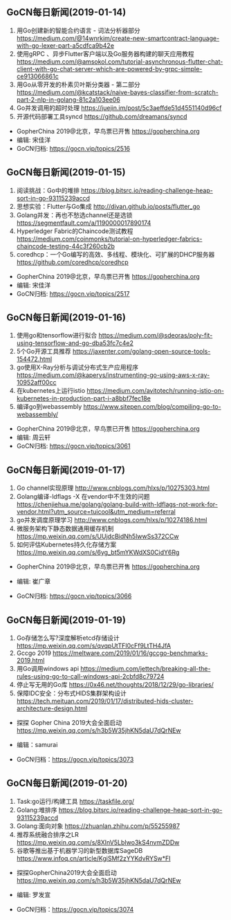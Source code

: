 ## GoCN每日新闻(2019-01-14)

1. 用Go创建新的智能合约语言 - 词法分析器部分 https://medium.com/@14wnrkim/create-new-smartcontract-language-with-go-lexer-part-a5cdfca9b42e
2. 使用gRPC 、异步Flutter客户端以及Go服务器构建的聊天应用教程 https://medium.com/@amsokol.com/tutorial-asynchronous-flutter-chat-client-with-go-chat-server-which-are-powered-by-grpc-simple-ce913066861c
3. 用Go从零开发的朴素贝叶斯分类器 - 第二部分 https://medium.com/@kcatstack/naive-bayes-classifier-from-scratch-part-2-nlp-in-golang-81c2a103ee06
4. Go并发调用的超时处理 https://juejin.im/post/5c3aeffde51d4551140d96cf
5. 开源代码部署工具syncd https://github.com/dreamans/syncd

- GopherChina 2019@北京，早鸟票已开售 https://gopherchina.org
- 编辑: 宋佳洋
- GoCN归档: https://gocn.vip/topics/2516

## GoCN每日新闻(2019-01-15)

1. 阅读挑战：Go中的堆排 https://blog.bitsrc.io/reading-challenge-heap-sort-in-go-93115239accd
2. 思想实验：Flutter与Go集成 http://divan.github.io/posts/flutter_go
3. Golang并发：再也不愁选channel还是选锁 https://segmentfault.com/a/1190000017890174
4. Hyperledger Fabric的Chaincode测试教程 https://medium.com/coinmonks/tutorial-on-hyperledger-fabrics-chaincode-testing-44c3f260cb2b
5. coredhcp：一个Go编写的高效、多线程、模块化、可扩展的DHCP服务器 https://github.com/coredhcp/coredhcp

- GopherChina 2019@北京，早鸟票已开售 https://gopherchina.org
- 编辑: 宋佳洋
- GoCN归档: https://gocn.vip/topics/2517

## GoCN每日新闻(2019-01-16)

1. 使用go和tensorflow进行拟合 https://medium.com/@sdeoras/poly-fit-using-tensorflow-and-go-dba53fc7c4e2
2. 5个Go开源工具推荐 https://jaxenter.com/golang-open-source-tools-154472.html
3. go使用X-Ray分析与调试分布式生产应用程序 https://medium.com/@kaperys/instrumenting-go-using-aws-x-ray-10952aff00cc
4. 在kubernetes上运行istio https://medium.com/avitotech/running-istio-on-kubernetes-in-production-part-i-a8bbf7fec18e
5. 编译go到webassembly https://www.sitepen.com/blog/compiling-go-to-webassembly/

- GopherChina 2019@北京，早鸟票已开售 https://gopherchina.org
- 编辑: 周云轩
- GoCN归档: https://gocn.vip/topics/3061

## GoCN每日新闻(2019-01-17)

1. Go channel实现原理 http://www.cnblogs.com/hlxs/p/10275303.html
2. Golang编译-ldflags -X 在vendor中不生效的问题 https://chenjiehua.me/golang/golang-build-with-ldflags-not-work-for-vendor.html?utm_source=tuicool&utm_medium=referral
3. go并发调度原理学习 http://www.cnblogs.com/hlxs/p/10274186.html
4. 微服务架构下静态数据通用缓存机制 https://mp.weixin.qq.com/s/UUjdcBidNh5lwwSs372CCw
5. 如何评估Kubernetes持久化存储方案 https://mp.weixin.qq.com/s/6yg_bt5mYKWdXS0CidY6Rg

- GopherChina 2019@北京，早鸟票已开售 https://gopherchina.org

- 编辑: 崔广章
- GoCN归档: https://gocn.vip/topics/3066

## GoCN每日新闻(2019-01-19)

1. Go存储怎么写?深度解析etcd存储设计 https://mp.weixin.qq.com/s/qvqpUtTFI0cFf9LtTH4JfA
2. Gccgo 2019 https://meltware.com/2019/01/16/gccgo-benchmarks-2019.html
3. 用Go调用windows api https://medium.com/jettech/breaking-all-the-rules-using-go-to-call-windows-api-2cbfd8c79724
4. 停止写无用的Go库 https://0x46.net/thoughts/2018/12/29/go-libraries/
5. 保障IDC安全：分布式HIDS集群架构设计 https://tech.meituan.com/2019/01/17/distributed-hids-cluster-architecture-design.html

- 探探 Gopher China 2019大会全面启动 https://mp.weixin.qq.com/s/h3b5W35jhKN5daU7dQrNEw

- 编辑：samurai
- GoCN归档：https://gocn.vip/topics/3073

## GoCN每日新闻(2019-01-20)
1. Task:go运行/构建工具 https://taskfile.org/
2. Golang:堆排序  https://blog.bitsrc.io/reading-challenge-heap-sort-in-go-93115239accd
3. Golang:面向对象 https://zhuanlan.zhihu.com/p/55255987
4. 推荐系统融合排序之LR https://mp.weixin.qq.com/s/8XInV5LbIwo3kS4nvmZDDw
5. 谷歌等推出基于机器学习的新型数据库SageDB https://www.infoq.cn/article/KgiSMf2zYYKdvRYSw*FI

- 探探GopherChina2019大会全面启动 https://mp.weixin.qq.com/s/h3b5W35jhKN5daU7dQrNEw

- 编辑: 罗发宣
- GoCN归档：https://gocn.vip/topics/3074
